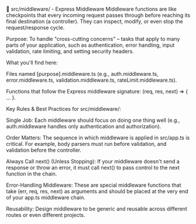 🔗 src/middleware/ - Express Middleware
Middleware functions are like checkpoints that every incoming request passes through before reaching its final destination (a controller). They can inspect, modify, or even stop the request/response cycle.

Purpose: To handle "cross-cutting concerns" – tasks that apply to many parts of your application, such as authentication, error handling, input validation, rate limiting, and setting security headers.

What you'll find here:

Files named [purpose].middleware.ts (e.g., auth.middleware.ts, error.middleware.ts, validation.middleware.ts, rateLimit.middleware.ts).

Functions that follow the Express middleware signature: (req, res, next) => { ... }.

Key Rules & Best Practices for src/middleware/:

Single Job: Each middleware should focus on doing one thing well (e.g., auth.middleware handles only authentication and authorization).

Order Matters: The sequence in which middleware is applied in src/app.ts is critical. For example, body parsers must run before validation, and validation before the controller.

Always Call next() (Unless Stopping): If your middleware doesn't send a response or throw an error, it must call next() to pass control to the next function in the chain.

Error-Handling Middleware: These are special middleware functions that take (err, req, res, next) as arguments and should be placed at the very end of your app.ts middleware chain.

Reusability: Design middleware to be generic and reusable across different routes or even different projects.
